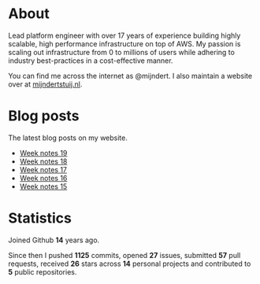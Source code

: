 # About

Lead platform engineer with over 17 years of experience building highly scalable, high performance infrastructure on top of AWS. My passion is scaling out infrastructure from 0 to millions of users while adhering to industry best-practices in a cost-effective manner.

You can find me across the internet as @mijndert. I also maintain a website over at [mijndertstuij.nl](https://mijndertstuij.nl/).

# Blog posts

The latest blog posts on my website.

<!-- BLOGPOSTS:START -->
- [Week notes 19](https://mijndertstuij.nl/posts/week-notes-19/)
- [Week notes 18](https://mijndertstuij.nl/posts/week-notes-18/)
- [Week notes 17](https://mijndertstuij.nl/posts/week-notes-17/)
- [Week notes 16](https://mijndertstuij.nl/posts/week-notes-16/)
- [Week notes 15](https://mijndertstuij.nl/posts/week-notes-15/)
<!-- BLOGPOSTS:END -->

# Statistics

Joined Github **14** years ago.

Since then I pushed **1125** commits, opened **27** issues, submitted **57** pull requests, received **26** stars across **14** personal projects and contributed to **5** public repositories.
